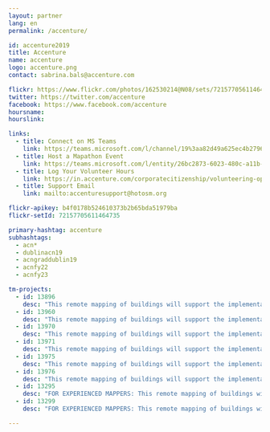 ```yaml
---
layout: partner
lang: en
permalink: /accenture/

id: accenture2019
title: Accenture
name: accenture
logo: accenture.png
contact: sabrina.bals@accenture.com

flickr: https://www.flickr.com/photos/162530214@N08/sets/72157705611464735/
twitter: https://twitter.com/accenture
facebook: https://www.facebook.com/accenture
hoursname:
hourslink:

links:
  - title: Connect on MS Teams
    link: https://teams.microsoft.com/l/channel/19%3aa82d49a625ec4b2796fb596b99403cf7%40thread.skype/Missing%2520Maps?groupId=850f4fb3-b038-4438-b589-e01b89277e21&tenantId=e0793d39-0939-496d-b129-198edd916feb
  - title: Host a Mapathon Event
    link: https://teams.microsoft.com/l/entity/26bc2873-6023-480c-a11b-76b66605ce8c/_djb2_msteams_prefix_3511410082?context=%7B%22subEntityId%22%3Anull%2C%22channelId%22%3A%2219%3Aa82d49a625ec4b2796fb596b99403cf7%40thread.skype%22%7D&groupId=850f4fb3-b038-4438-b589-e01b89277e21&tenantId=e0793d39-0939-496d-b129-198edd916feb
  - title: Log Your Volunteer Hours
    link: https://in.accenture.com/corporatecitizenship/volunteering-opportunity/virtual-volunteering/
  - title: Support Email
    link: mailto:accenturesupport@hotosm.org

flickr-apikey: b4f0178b524610373b2b65bda51979ba
flickr-setId: 72157705611464735

primary-hashtag: accenture
subhashtags:
  - acn*
  - dublinacn19
  - acngraddublin19
  - acnfy22
  - acnfy23

tm-projects:
  - id: 13896
    desc: "This remote mapping of buildings will support the implementation of planned activities and largely the generation of data for humanitarian activities in the identified provinces."
  - id: 13960
    desc: "This remote mapping of buildings will support the implementation of planned activities and largely the generation of data for humanitarian activities in the identified provinces."
  - id: 13970
    desc: "This remote mapping of buildings will support the implementation of planned activities and largely the generation of data for humanitarian activities in the identified provinces."
  - id: 13971
    desc: "This remote mapping of buildings will support the implementation of planned activities and largely the generation of data for humanitarian activities in the identified provinces."
  - id: 13975
    desc: "This remote mapping of buildings will support the implementation of planned activities and largely the generation of data for humanitarian activities in the identified provinces."
  - id: 13976
    desc: "This remote mapping of buildings will support the implementation of planned activities and largely the generation of data for humanitarian activities in the identified provinces."
  - id: 13295
    desc: "FOR EXPERIENCED MAPPERS: This remote mapping of buildings will support the implementation of planned activities and largely the generation of data for humanitarian activities in the identified provinces."
  - id: 13299
    desc: "FOR EXPERIENCED MAPPERS: This remote mapping of buildings will support the implementation of planned activities and largely the generation of data for humanitarian activities in the identified provinces."

---
```

